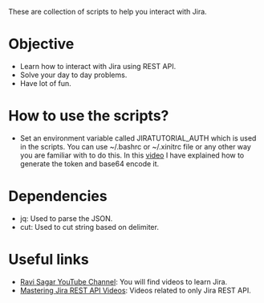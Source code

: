 These are collection of scripts to help you interact with Jira. 

# Objective
* Learn how to interact with Jira using REST API.
* Solve your day to day problems.
* Have lot of fun.

# How to use the scripts?
* Set an environment variable called JIRATUTORIAL_AUTH which is used in the scripts. You can use ~/.bashrc or ~/.xinitrc file or any other way you are familiar with to do this. In this [video](https://www.ravisagar.in/videos/jira-rest-api-generate-api-token-and-base64-encoding) I have explained how to generate the token and base64 encode it.

# Dependencies
* jq: Used to parse the JSON.
* cut: Used to cut string based on delimiter.

# Useful links
* [Ravi Sagar YouTube Channel](https://youtube.com/ravisagar1): You will find videos to learn Jira.
* [Mastering Jira REST API Videos](https://www.ravisagar.in/courses/mastering-jira-rest-api): Videos related to only Jira REST API.

